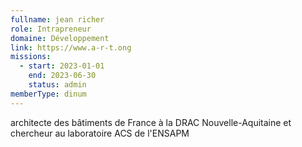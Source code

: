 ```yaml
---
fullname: jean richer
role: Intrapreneur
domaine: Développement
link: https://www.a-r-t.ong
missions:
  - start: 2023-01-01
    end: 2023-06-30
    status: admin
memberType: dinum
---
```


architecte des bâtiments de France à la DRAC Nouvelle-Aquitaine et chercheur au laboratoire ACS de l'ENSAPM
